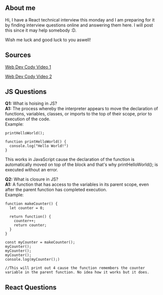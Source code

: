 ## About me

Hi, I have a React technical interview this monday and I am preparing for it by finding interview questions online and answering them here. I will post this since it may help somebody :D.  

  
Wish me luck and good luck to you aswell!

## Sources

[Web Dev Cody Video 1](https://www.youtube.com/watch?v=xo1sW5HD7os)  

[Web Dev Cody Video 2](https://www.youtube.com/watch?v=AHbAAnt9qsY)

## JS Questions
**Q1:** What is hoising in JS?  
**A1:** The process whereby the interpreter appears to move the declaration of functions, variables, classes, or imports to the top of their scope, prior to execution of the code.  
Example:  
```
printHelloWorld();

function printHelloWorld() {
  console.log("Hello World!")
}
```
This works in JavaScript cause the declaration of the function is automatically moved on top of the block and that's why printHelloWorld(); is executed without an error.  

**Q2:** What is closure in JS?  
**A1:** A function that has access to the variables in its parent scope, even after the parent function has completed execution.  
Example:  
```
function makeCounter() {
  let counter = 0;

  return function() {
    counter++;
    return counter;
  }
}

const myCounter = makeCounter();
myCounter();
myCounter();
myCounter();
console.log(myCounter();)

//This will print out 4 cause the function remembers the counter variable in the parent function. No idea how it works but it does.
```

## React Questions
